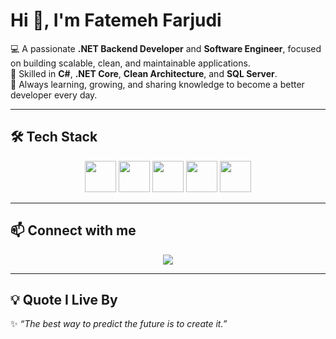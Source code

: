 # Hi 👋, I'm Fatemeh Farjudi  

💻 A passionate **.NET Backend Developer** and **Software Engineer**, focused on building scalable, clean, and maintainable applications.  
🚀 Skilled in **C#**, **.NET Core**, **Clean Architecture**, and **SQL Server**.  
🌱 Always learning, growing, and sharing knowledge to become a better developer every day.  

---


## 🛠️ Tech Stack  

<p align="center">
  <img src="https://cdn.jsdelivr.net/gh/devicons/devicon/icons/dotnetcore/dotnetcore-original.svg" width="50" height="50"/>
  <img src="https://cdn.jsdelivr.net/gh/devicons/devicon/icons/csharp/csharp-original.svg" width="50" height="50"/>
  <img src="https://cdn.jsdelivr.net/gh/devicons/devicon/icons/microsoftsqlserver/microsoftsqlserver-plain.svg" width="50" height="50"/>
  <img src="https://cdn.jsdelivr.net/gh/devicons/devicon/icons/github/github-original.svg" width="50" height="50"/>
  <img src="https://cdn.jsdelivr.net/gh/devicons/devicon/icons/git/git-original.svg" width="50" height="50"/>
</p>


---

## 📫 Connect with me  

<p align="center">

  
  <a href="mailto:farjudifatemeh@gmail.com" target="_blank">
    <img src="https://img.shields.io/badge/Gmail-D14836?style=for-the-badge&logo=gmail&logoColor=white"/>
  </a>
  
</p>  

---

## 💡 Quote I Live By  

✨ *“The best way to predict the future is to create it.”*  
